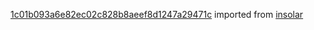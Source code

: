 [1c01b093a6e82ec02c828b8aeef8d1247a29471c](https://github.com/insolar/insolar/commit/1c01b093a6e82ec02c828b8aeef8d1247a29471c) imported from [insolar](https://github.com/insolar/insolar)
